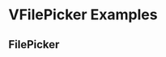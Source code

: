# VFilePicker Examples

## FilePicker

<code-tab>
<template #example>
<FilePickerExample />
</template>
<template #code>

```vue
<!--@include: ./components/file-picker/FilePickerExample.vue -->
```

</template>
</code-tab>



<script setup lang="ts">
import CodeTab from "../custom/CodeTab.vue";
import { defineClientComponent } from 'vitepress';

const FilePickerExample = defineClientComponent(() =>  import('./components/file-picker/FilePickerExample.vue'));
</script>
